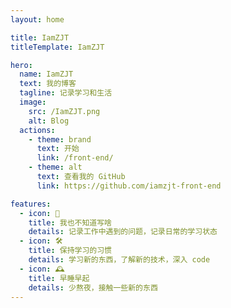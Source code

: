 ```yaml
---
layout: home

title: IamZJT
titleTemplate: IamZJT

hero:
  name: IamZJT
  text: 我的博客
  tagline: 记录学习和生活
  image:
    src: /IamZJT.png
    alt: Blog
  actions:
    - theme: brand
      text: 开始
      link: /front-end/
    - theme: alt
      text: 查看我的 GitHub
      link: https://github.com/iamzjt-front-end

features:
  - icon: 🌝
    title: 我也不知道写啥
    details: 记录工作中遇到的问题，记录日常的学习状态
  - icon: 🛠️
    title: 保持学习的习惯
    details: 学习新的东西，了解新的技术，深入 code
  - icon: 🕰
    title: 早睡早起
    details: 少熬夜，接触一些新的东西
---
```

